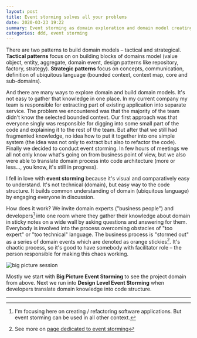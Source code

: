 ```yaml
---
layout: post
title: Event storming solves all your problems
date: 2020-03-23 19:22
summary: Event storming as domain exploration and domain model creating technics
categories: ddd, event storming
---
```

There are two patterns to build domain models – tactical and strategical. __Tactical patterns__ focus on on building blocks of domains model (value object, entity, aggregate, domain event, design patterns like repository, factory, strategy). __Strategic patterns__ focus on concepts, communication, definition of ubiquitous language (bounded context, context map, core and sub-domains).

And there are many ways to explore domain and build domain models. It's not easy to gather that knowledge in one place. In my current company my team is responsible for extracting part of existing application into separate service. The problem we encountered was that the majority of the team didn't know the selected bounded context. Our first approach was that everyone singly was responsible for digging into some small part of the code and explaining it to the rest of the team. But after that we still had fragmented knowledge, no idea how to put it together into one simple system (the idea was not only to extract but also to refactor the code).
Finally we decided to conduct event storming. In few hours of meetings we all not only know what's going on from business point of view, but we also were able to translate domain process into code architecture (more or less..., you know, it's still in progress).

I fell in love with __event storming__ because it's visual and comparatively easy to understand. It's not technical (domain), but easy way to the code structure. It builds common understanding of domain (ubiquitous language) by engaging everyone in discussion.

How does it work? We invite domain experts ("business people") and developers[^1] into one room where they gather their knowledge about domain in sticky notes on a wide wall by asking questions and answering for them. Everybody is involved into the process overcoming obstacles of "too expert" or "too technical" language. The business process is "stormed out" as a series of domain events which are denoted as orange stickies[^2]. It's chaotic process, so it's good to have somebody with facilitator role – the person responsible for making this chaos working.

![big picture session](https://github.com/mariuszgil/awesome-eventstorming/blob/master/assets/timelapses/timelapse-1.gif?raw=true)

Mostly we start with __Big Picture Event Storming__ to see the project domain from above. Next we run into __Design Level Event Storming__ when developers translate domain knowledge into code structure.

---

[^1]: I'm focusing here on creating / refactoring software applications. But event storming can be used in all other context.

[^2]: See more on [page dedicated to event storming](https://github.com/mariuszgil/awesome-eventstorming)
